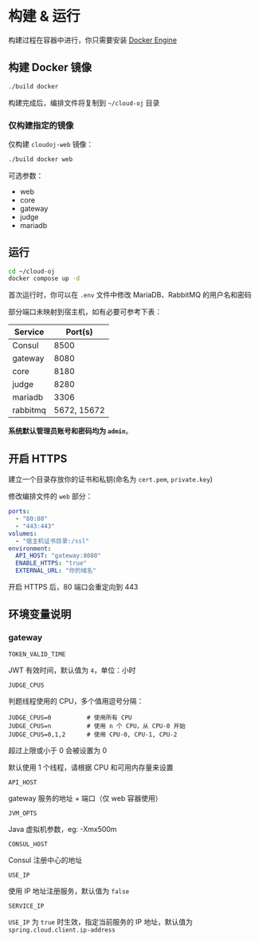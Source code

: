 # 构建 & 运行

构建过程在容器中进行，你只需要安装 [Docker Engine](https://docs.docker.com/engine/install/)

## 构建 Docker 镜像

```bash
./build docker
```

构建完成后，编排文件将复制到 `~/cloud-oj` 目录

### 仅构建指定的镜像

仅构建 `cloudoj-web` 镜像：

```bash
./build docker web
```

可选参数：

- web
- core
- gateway
- judge
- mariadb

## 运行

```bash
cd ~/cloud-oj
docker compose up -d
```

首次运行时，你可以在 `.env` 文件中修改 MariaDB、RabbitMQ 的用户名和密码

部分端口未映射到宿主机，如有必要可参考下表：

| Service  | Port(s)     |
|----------|-------------|
| Consul   | 8500        |
| gateway  | 8080        |
| core     | 8180        |
| judge    | 8280        |
| mariadb  | 3306        |
| rabbitmq | 5672, 15672 |

**系统默认管理员账号和密码均为 `admin`**。

## 开启 HTTPS

建立一个目录存放你的证书和私钥(命名为 `cert.pem`, `private.key`)

修改编排文件的 `web` 部分：

```yaml
ports:
  - "80:80"
  - "443:443"
volumes:
  - "宿主机证书目录:/ssl"
environment:
  API_HOST: "gateway:8080"
  ENABLE_HTTPS: "true"
  EXTERNAL_URL: "你的域名"
```

开启 HTTPS 后，80 端口会重定向到 443

## 环境变量说明

### gateway

`TOKEN_VALID_TIME`

JWT 有效时间，默认值为 `4`，单位：小时

`JUDGE_CPUS`

判题线程使用的 CPU，多个值用逗号分隔：

```
JUDGE_CPUS=0          # 使用所有 CPU
JUDGE_CPUS=n          # 使用 n 个 CPU，从 CPU-0 开始
JUDGE_CPUS=0,1,2      # 使用 CPU-0, CPU-1, CPU-2
```

超过上限或小于 0 会被设置为 0

默认使用 1 个线程，请根据 CPU 和可用内存量来设置

`API_HOST`

gateway 服务的地址 + 端口（仅 web 容器使用）

`JVM_OPTS`

Java 虚拟机参数，eg: -Xmx500m

`CONSUL_HOST`

Consul 注册中心的地址

`USE_IP`

使用 IP 地址注册服务，默认值为 `false`

`SERVICE_IP`

`USE_IP` 为 `true` 时生效，指定当前服务的 IP 地址，默认值为 `spring.cloud.client.ip-address`
